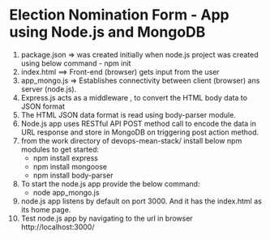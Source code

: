 Election Nomination Form - App using Node.js and MongoDB
=========================================================

1) package.json => was created initially when node.js project was created using below command
        - npm init
2) index.html ==> Front-end (browser) gets input from the user
3) app_mongo.js => Establishes connectivity between client (browser)  ans server (node.js).
4) Express.js acts as a middleware , to convert the HTML body data to JSON format
5) The HTML JSON data format is  read using body-parser module.
6) Node.js app  uses RESTful API POST method call to encode the data in URL response and store in MongoDB on triggering post action method.
7) from the work directory of devops-mean-stack/ install below npm modules to get started:
	- npm install express
	- npm install mongoose
	- npm install body-parser
8) To start the node.js app provide the below command:
	- node app_mongo.js
9) node.js app listens by default on port 3000. And it has the index.html as its home page.
10) Test node.js app by navigating to the url in browser http://localhost:3000/
